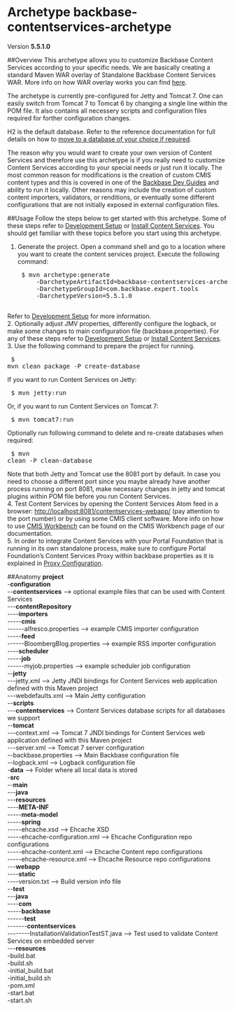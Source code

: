# Archetype backbase-contentservices-archetype

Version **5.5.1.0**

##Overview
This archetype allows you to customize Backbase Content Services according to your specific needs. We are basically creating a standard Maven WAR overlay of Standalone Backbase Content Services WAR. More info on how WAR overlay works you can find [here](http://maven.apache.org/plugins/maven-war-plugin/overlays.html).

The archetype is currently pre-configured for Jetty and Tomcat 7. One can easily switch from Tomcat 7 to Tomcat 6 by changing a single line within the POM file. It also contains all necessery scripts and configuration files required for forther configuration changes. 

H2 is the default database. Refer to the reference documentation for full details on how to [move to a database of your choice if required](https://my.backbase.com/resources/documentation/portal/inst_data.html).

The reason why you would want to create your own version of Content Services and therefore use this archetype is if you really need to customize Content Services according to your special needs or just run it locally. The most common reason for modifications is the creation of custom CMIS content types and this is covered in one of the [Backbase Dev Guides](https://my.backbase.com/doc-center/dev-guides/adding-a-custom-data-type-in-content-services/) and ability to run it locally. Other reasons may include the creation of custom content importers, validators, or renditions, or eventually some different configurations that are not initially exposed in external configuration files. 

##Usage
Follow the steps below to get started with this archetype. Some of these steps refer to [Development Setup](https://my.backbase.com/resources/documentation/portal/devd_mave.html) or [Install Content Services](https://my.backbase.com/resources/documentation/portal/inst_tcat.html#inst_tcat_cose). You should get familiar with these topics before you start using this archetype.

1. Generate the project. Open a command shell and go to a location where you want to create the content services project. Execute the following command:
    <pre>
    $ mvn archetype:generate
        -DarchetypeArtifactId=backbase-contentservices-archetype
        -DarchetypeGroupId=com.backbase.expert.tools
        -DarchetypeVersion=5.5.1.0
    </pre>
Refer to [Development Setup](https://my.backbase.com/resources/documentation/portal/devd_mave.html) for more information.  
2. Optionally adjust JMV properties, differently configure the logback, or make some changes to main configuration file (backbase.properties). For any of these steps refer to [Development Setup](https://my.backbase.com/resources/documentation/portal/devd_mave.html) or [Install Content Services](https://my.backbase.com/resources/documentation/portal/inst_tcat.html#inst_tcat_cose).  
3. Use the following command to prepare the project for running.
    <pre>
    $ mvn clean package -P create-database
    </pre>
If you want to run Content Services on Jetty:  
    <pre>
    $ mvn jetty:run
    </pre>
Or, if you want to run Content Services on Tomcat 7:
    <pre>
    $ mvn tomcat7:run
    </pre>
Optionally run following command to delete and re-create databases when required:
    <pre>
    $ mvn clean -P clean-database
    </pre>
Note that both Jetty and Tomcat use the 8081 port by default. In case you need to choose a different port since you maybe already have another process running on port 8081, make necessary changes in jetty and tomcat plugins within POM file before you run Content Services.  
4. Test Content Services by opening the Content Services Atom feed in a browser: [http://localhost:8081/contentservices-webapp/](http://localhost:8081/contentservices-webapp/) (pay attention to the port number) or by using some CMIS client software. More info on how to use [CMIS Workbench](https://my.backbase.com/doc-center/manuals/portal/cont_cont.html#cont_cont_cmis) can be found on the CMIS Workbench page of our documentation.  
5. In order to integrate Content Services with your Portal Foundation that is running in its own standalone process, make sure to configure Portal Foundation’s Content Services Proxy within backbase.properties as it is explained in [Proxy Configuration](https://my.backbase.com/resources/documentation/portal/inst_conf.html#inst_conf_prox).

##Anatomy
**project**  
-**configuration**  
--**contentservices** --> optional example files that can be used with Content Services  
---**contentRepository**  
----**importers**  
-----**cmis**  
------alfresco.properties --> example CMIS importer configuration  
-----**feed**  
------BloombergBlog.properties --> example RSS importer configuration  
----**scheduler**  
-----**job**  
------myjob.properties --> example scheduler job configuration  
--**jetty**  
---jetty.xml --> Jetty JNDI bindings for Content Services web application defined with this Maven project  
---webdefaults.xml --> Main Jetty configuration  
--**scripts**  
---**contentservices** --> Content Services database scripts for all databases we support  
--**tomcat**  
---context.xml --> Tomcat 7 JNDI bindings for Content Services web application defined with this Maven project  
---server.xml --> Tomcat 7 server configuration  
--backbase.properties --> Main Backbase configuration file  
--logback.xml --> Logback configuration file  
-**data** --> Folder where all local data is stored   
-**src**  
--**main**  
---**java**  
---**resources**  
----**META-INF**  
-----**meta-model**  
-----**spring**  
-----ehcache.xsd --> Ehcache XSD  
-----ehcache-configuration.xml --> Ehcache Configuration repo configurations  
-----ehcache-content.xml --> Ehcache Content repo configurations  
-----ehcache-resource.xml --> Ehcache Resource repo configurations  
---**webapp**  
----**static**    
----version.txt --> Build version info file  
--**test**  
---**java**  
----**com**  
-----**backbase**  
------**test**  
-------**contentservices**  
--------InstallationValidationTestST.java --> Test used to validate Content Services on embedded server  
---**resources**  
-build.bat  
-build.sh  
-initial_build.bat  
-initial_build.sh  
-pom.xml  
-start.bat  
-start.sh  
